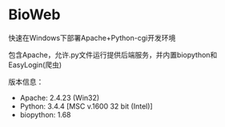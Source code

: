 # BioWeb

快速在Windows下部署Apache+Python-cgi开发环境

包含Apache，允许.py文件运行提供后端服务，并内置biopython和EasyLogin(爬虫)

版本信息：

* Apache: 2.4.23 (Win32)
* Python: 3.4.4 [MSC v.1600 32 bit (Intel)]
* biopython: 1.68